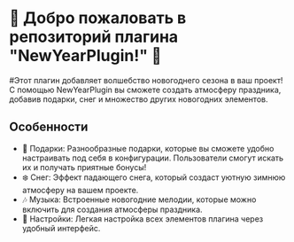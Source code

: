 # 🎉 Добро пожаловать в репозиторий плагина "NewYearPlugin!" 🎉

#Этот плагин добавляет волшебство новогоднего сезона в ваш проект! С помощью NewYearPlugin вы сможете создать атмосферу праздника, добавив подарки, снег и множество других новогодних элементов.

## Особенности
- 🎁 Подарки: Разнообразные подарки, которые вы сможете удобно настраивать под себя в конфигурации. Пользователи смогут искать их и получать приятные бонусы!
- ❄️ Снег: Эффект падающего снега, который создаст уютную зимнюю атмосферу на вашем проекте.
- 🎶 Музыка: Встроенные новогодние мелодии, которые можно включить для создания атмосферы праздника.
- 🌟 Настройки: Легкая настройка всех элементов плагина через удобный интерфейс.
